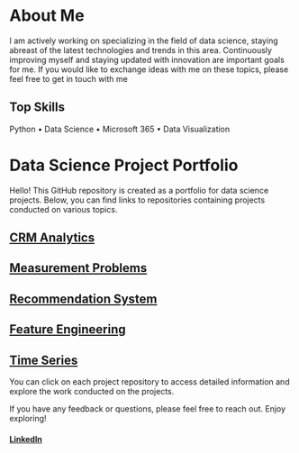 
# About Me

I am actively working on specializing in the field of data science, staying abreast of the latest technologies and trends in this area. Continuously improving myself and staying updated with innovation are important goals for me. If you would like to exchange ideas with me on these topics, please feel free to get in touch with me

## Top Skills
Python • Data Science • Microsoft 365 • Data Visualization

# Data Science Project Portfolio

Hello! This GitHub repository is created as a portfolio for data science projects. Below, you can find links to repositories containing projects conducted on various topics.

## [CRM Analytics](https://github.com/BElmali/CRM-Analytics)

## [Measurement Problems](https://github.com/BElmali/Measurement-Problems)

## [Recommendation System](https://github.com/BElmali/Recommendation-System)

## [Feature Engineering](https://github.com/BElmali/Feature-Engineering)

## [Time Series](https://github.com/BElmali/Time-Series)

You can click on each project repository to access detailed information and explore the work conducted on the projects.

If you have any feedback or questions, please feel free to reach out. Enjoy exploring!




#### [LinkedIn](https://www.linkedin.com/in/burak-elmali/) 



  
